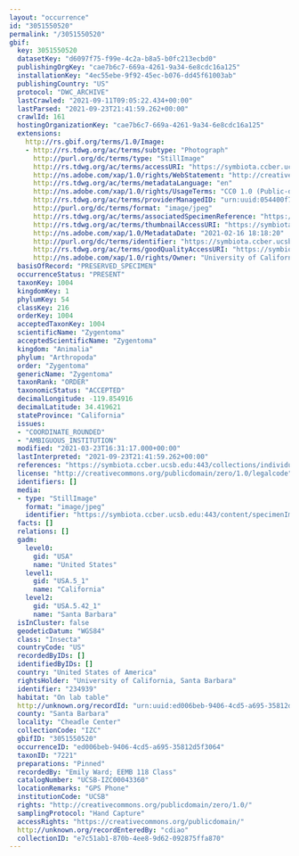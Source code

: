 ```yaml
---
layout: "occurrence"
id: "3051550520"
permalink: "/3051550520"
gbif:
  key: 3051550520
  datasetKey: "d6097f75-f99e-4c2a-b8a5-b0fc213ecbd0"
  publishingOrgKey: "cae7b6c7-669a-4261-9a34-6e8cdc16a125"
  installationKey: "4ec55ebe-9f92-45ec-b076-dd45f61003ab"
  publishingCountry: "US"
  protocol: "DWC_ARCHIVE"
  lastCrawled: "2021-09-11T09:05:22.434+00:00"
  lastParsed: "2021-09-23T21:41:59.262+00:00"
  crawlId: 161
  hostingOrganizationKey: "cae7b6c7-669a-4261-9a34-6e8cdc16a125"
  extensions:
    http://rs.gbif.org/terms/1.0/Image:
    - http://rs.tdwg.org/ac/terms/subtype: "Photograph"
      http://purl.org/dc/terms/type: "StillImage"
      http://rs.tdwg.org/ac/terms/accessURI: "https://symbiota.ccber.ucsb.edu:443/content/specimenImages/UCSB_IZC/UCSB-IZC00043/UCSB-IZC00043360_lg.jpg"
      http://ns.adobe.com/xap/1.0/rights/WebStatement: "http://creativecommons.org/publicdomain/zero/1.0/"
      http://rs.tdwg.org/ac/terms/metadataLanguage: "en"
      http://ns.adobe.com/xap/1.0/rights/UsageTerms: "CC0 1.0 (Public-domain)"
      http://rs.tdwg.org/ac/terms/providerManagedID: "urn:uuid:054400f7-0296-4772-a4ae-7376a279fe16"
      http://purl.org/dc/terms/format: "image/jpeg"
      http://rs.tdwg.org/ac/terms/associatedSpecimenReference: "https://symbiota.ccber.ucsb.edu:443/collections/individual/index.php?occid=234939"
      http://rs.tdwg.org/ac/terms/thumbnailAccessURI: "https://symbiota.ccber.ucsb.edu:443/content/specimenImages/UCSB_IZC/UCSB-IZC00043/UCSB-IZC00043360_tn.jpg"
      http://ns.adobe.com/xap/1.0/MetadataDate: "2021-02-16 18:18:20"
      http://purl.org/dc/terms/identifier: "https://symbiota.ccber.ucsb.edu:443/content/specimenImages/UCSB_IZC/UCSB-IZC00043/UCSB-IZC00043360_lg.jpg"
      http://rs.tdwg.org/ac/terms/goodQualityAccessURI: "https://symbiota.ccber.ucsb.edu:443/content/specimenImages/UCSB_IZC/UCSB-IZC00043/UCSB-IZC00043360.jpg"
      http://ns.adobe.com/xap/1.0/rights/Owner: "University of California, Santa Barbara"
  basisOfRecord: "PRESERVED_SPECIMEN"
  occurrenceStatus: "PRESENT"
  taxonKey: 1004
  kingdomKey: 1
  phylumKey: 54
  classKey: 216
  orderKey: 1004
  acceptedTaxonKey: 1004
  scientificName: "Zygentoma"
  acceptedScientificName: "Zygentoma"
  kingdom: "Animalia"
  phylum: "Arthropoda"
  order: "Zygentoma"
  genericName: "Zygentoma"
  taxonRank: "ORDER"
  taxonomicStatus: "ACCEPTED"
  decimalLongitude: -119.854916
  decimalLatitude: 34.419621
  stateProvince: "California"
  issues:
  - "COORDINATE_ROUNDED"
  - "AMBIGUOUS_INSTITUTION"
  modified: "2021-03-23T16:31:17.000+00:00"
  lastInterpreted: "2021-09-23T21:41:59.262+00:00"
  references: "https://symbiota.ccber.ucsb.edu:443/collections/individual/index.php?occid=234939"
  license: "http://creativecommons.org/publicdomain/zero/1.0/legalcode"
  identifiers: []
  media:
  - type: "StillImage"
    format: "image/jpeg"
    identifier: "https://symbiota.ccber.ucsb.edu:443/content/specimenImages/UCSB_IZC/UCSB-IZC00043/UCSB-IZC00043360_lg.jpg"
  facts: []
  relations: []
  gadm:
    level0:
      gid: "USA"
      name: "United States"
    level1:
      gid: "USA.5_1"
      name: "California"
    level2:
      gid: "USA.5.42_1"
      name: "Santa Barbara"
  isInCluster: false
  geodeticDatum: "WGS84"
  class: "Insecta"
  countryCode: "US"
  recordedByIDs: []
  identifiedByIDs: []
  country: "United States of America"
  rightsHolder: "University of California, Santa Barbara"
  identifier: "234939"
  habitat: "On lab table"
  http://unknown.org/recordId: "urn:uuid:ed006beb-9406-4cd5-a695-35812d5f3064"
  county: "Santa Barbara"
  locality: "Cheadle Center"
  collectionCode: "IZC"
  gbifID: "3051550520"
  occurrenceID: "ed006beb-9406-4cd5-a695-35812d5f3064"
  taxonID: "7221"
  preparations: "Pinned"
  recordedBy: "Emily Ward; EEMB 118 Class"
  catalogNumber: "UCSB-IZC00043360"
  locationRemarks: "GPS Phone"
  institutionCode: "UCSB"
  rights: "http://creativecommons.org/publicdomain/zero/1.0/"
  samplingProtocol: "Hand Capture"
  accessRights: "https://creativecommons.org/publicdomain/"
  http://unknown.org/recordEnteredBy: "cdiao"
  collectionID: "e7c51ab1-870b-4ee8-9d62-092875ffa870"
---
```

